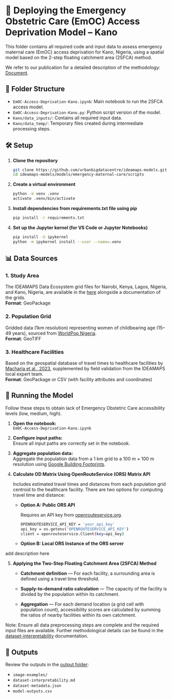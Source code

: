 # 🏥 Deploying the Emergency Obstetric Care (EmOC) Access Deprivation Model – Kano

This folder contains all required code and input data to assess emergency maternal care (EmOC) access deprivation for Kano, Nigeria, using a spatial model based on the 2-step floating catchment area (2SFCA) method.

We refer to our publication for a detailed description of the methodology: [Document](https://docs.google.com/document/d/1dGsay3PzLPfFJ8P2z702lm-oXsCebGyoMiSjkgl5jr4/edit?tab=t.0#heading=h.xm1wdqmjz1kd).

## 📁 Folder Structure

- `EmOC-Access-Deprivation-Kano.ipynb`: Main notebook to run the 2SFCA access model.
- `EmOC-Access-Deprivation-Kano.py`: Python script version of the model.
- `Kano/data_inputs/`: Contains all required input data.
- `Kano/data_temp/`: Temporary files created during intermediate processing steps.

## 🛠️ Setup

1. **Clone the repository**

   ```bash
   git clone https://github.com/urbanbigdatacentre/ideamaps-models.git
   cd ideamaps-models/models/emergency-maternal-care/scripts

2. **Create a virtual environment**

    ```bash
    python -m venv .venv
    activate .venv/bin/activate

3. **Install dependencies from requirements.txt file using pip**

   ```bash
   pip install -r requirements.txt

4. **Set up the Jupyter kernel (for VS Code or Jupyter Notebooks)**

   ```bash
   pip install -U ipykernel
   python -m ipykernel install --user --name=.venv

## 📊 Data Sources

### 1. **Study Area**  
   The IDEAMAPS Data Ecosystem grid files for Nairobi, Kenya, Lagos, Nigeria, and Kano, Nigeria, are available in the [here](https://github.com/urbanbigdatacentre/ideamaps-models/tree/dev/docs/study-areas) alongside a documentation of the grids.  
   **Format**: GeoPackage

### 2. **Population Grid**  
   Gridded data (1km resolution) representing women of childbearing age (15–49 years), sourced from [WorldPop Nigeria](https://hub.worldpop.org/geodata/summary?id=18447).  
   **Format**: GeoTIFF

### 3. **Healthcare Facilities**  
   Based on the geospatial database of travel times to healthcare facilities by [Macharia et al., 2023](https://doi.org/10.6084/m9.figshare.22689667.v2), supplemented by field validation from the IDEAMAPS local expert team.  
   **Format**: GeoPackage or CSV (with facility attributes and coordinates)

## 🚀 Running the Model

Follow these steps to obtain lack of Emergency Obstetric Care accessibility levels (low, medium, high).

1. **Open the notebook:**  
   `EmOC-Access-Deprivation-Kano.ipynb`

2. **Configure input paths:**  
   Ensure all input paths are correctly set in the notebook.

3. **Aggregate population data:**  
   Aggregate the population data from a 1 km grid to a 100 m × 100 m resolution using [Google Building Footprints](https://developers.google.com/earth-engine/datasets/catalog/GOOGLE_Research_open-buildings_v3_polygons).

4. **Calculate OD Matrix Using OpenRouteService (ORS) Matrix API**  

   Includes estimated travel times and distances from each population grid centroid to the healthcare facility. There are two options for computing travel time and distance:

   - **Option A: Public ORS API**

     Requires an API key from [openrouteservice.org](https://openrouteservice.org/).

     ```bash
     OPENROUTESERVICE_API_KEY = 'your_api_key'
     api_key = os.getenv('OPENROUTESERVICE_API_KEY')
     client = openrouteservice.Client(key=api_key)
     ```

   - **Option B: Local ORS Instance of the ORS server**

add description here

5. **Applying the Two-Step Floating Catchment Area (2SFCA) Method**

   - **Catchment definition** — For each facility, a surrounding area is defined using a travel time threshold.

   - **Supply-to-demand ratio calculation** — The capacity of the facility is divided by the population within its catchment.

   - **Aggregation** — For each demand location (a grid cell with population count), accessibility scores are calculated by summing the ratios of nearby facilities within its own catchment.

Note: Ensure all data preprocessing steps are complete and the required input files are available.
Further methodological details can be found in the [dataset-interpretability](https://github.com/urbanbigdatacentre/ideamaps-models/blob/dev/models/emergency-maternal-care/kano/dataset-interpretability.md) documentation.

## 📎 Outputs

Review the outputs in the [output folder](https://github.com/urbanbigdatacentre/ideamaps-models/blob/dev/models/emergency-maternal-care/kano):

- `image-examples/`
- `dataset-interpretability.md`
- `dataset-metadata.json`
- `model-outputs.csv`